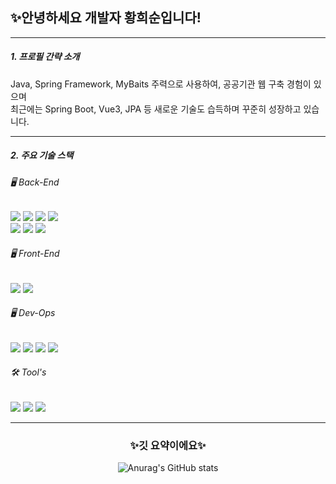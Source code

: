 <div> 
  <h2>✨안녕하세요 개발자 황희순입니다!</h2>

---

  <h5>1. 프로필 간략 소개 </h5>

  Java, Spring Framework, MyBaits 주력으로 사용하여, 공공기관 웹 구축 경험이 있으며 <br>
  최근에는 Spring Boot, Vue3, JPA 등 새로운 기술도 습득하며 꾸준히 성장하고 있습니다. <br>

---

  <h5> 2. 주요 기술 스택
  <h6>🖥️ Back-End</h6>
  
  <img src="https://img.shields.io/badge/java-007396?style=for-the-badge&logo=java&logoColor=white">
  <img src="https://img.shields.io/badge/oracle-F80000?style=for-the-badge&logo=oracle&logoColor=white"> 
  <img src="https://img.shields.io/badge/spring-6DB33F?style=for-the-badge&logo=spring&logoColor=white">
  <img src="https://img.shields.io/badge/apache tomcat-F8DC75?style=for-the-badge&logo=apache tomcat&logoColor=white">
  <br>
  <img src="https://img.shields.io/badge/springse boot-6DB33F?style=for-the-badge&logo=springboot&logoColor=white">
  <img src="https://img.shields.io/badge/springsecurity-6DB33F?style=for-the-badge&logo=springsecurity&logoColor=white">
  <img src="https://img.shields.io/badge/mariaDB-003545?style=for-the-badge&logo=mariaDB&logoColor=white">

  <h6>🖥️ Front-End</h6>
  <img src="https://img.shields.io/badge/vue.js-4FC08D?style=for-the-badge&logo=vue.js&logoColor=white">
  <img src="https://img.shields.io/badge/javascript-F7DF1E?style=for-the-badge&logo=javascript&logoColor=white">
  <br>
  <h6>🖥️ Dev-Ops</h6>
  <img src="https://img.shields.io/badge/docker-2496ED?style=for-the-badge&logo=docker&logoColor=white">
  <img src="https://img.shields.io/badge/jenkins-D24939?style=for-the-badge&logo=jenkins&logoColor=white">
  <img src="https://img.shields.io/badge/argo-EF7B4D?style=for-the-badge&logo=argo&logoColor=white">
  <img src="https://img.shields.io/badge/kubernetes-326CE5?style=for-the-badge&logo=kubernetes&logoColor=white">


  <h6>🛠️ Tool's</h6>
  <img src="https://img.shields.io/badge/github-181717?style=for-the-badge&logo=github&logoColor=white">
  <img src="https://img.shields.io/badge/eclipse ide-2C2255?style=for-the-badge&logo=eclipse ide&logoColor=white">
  <img src="https://img.shields.io/badge/intellij idea-181717?style=for-the-badge&logo=intellijidea&logoColor=white">
  <br>
  
---

</div>
<div align="center">
<h3>✨깃 요약이에요✨</h3>

![Anurag's GitHub stats](https://github-readme-stats.vercel.app/api?username=aosskfdlrla&show_icons=true&theme=radical)

</div>
